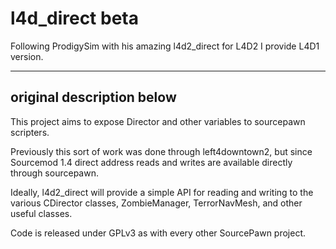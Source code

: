 l4d_direct beta
===========

Following ProdigySim with his amazing l4d2_direct for L4D2 I provide L4D1 version.

----------------------------------
   original description below
----------------------------------
This project aims to expose Director and other variables to sourcepawn scripters.

Previously this sort of work was done through left4downtown2, but since Sourcemod 1.4 direct address reads and writes are available directly through sourcepawn.

Ideally, l4d2_direct will provide a simple API for reading and writing to the various CDirector classes, ZombieManager, TerrorNavMesh, and other useful classes.

Code is released under GPLv3 as with every other SourcePawn project.